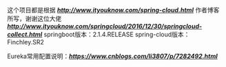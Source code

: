 这个项目都是根据
***http://www.ityouknow.com/spring-cloud.html***
作者博客所写，谢谢这位大佬
***http://www.ityouknow.com/springcloud/2016/12/30/springcloud-collect.html***
springboot版本：2.1.4.RELEASE
spring-cloud版本：Finchley.SR2

Eureka常用配置说明：***https://www.cnblogs.com/li3807/p/7282492.html***
